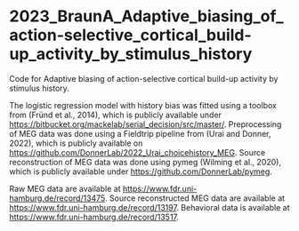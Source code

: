 # 2023_BraunA_Adaptive_biasing_of_action-selective_cortical_build-up_activity_by_stimulus_history
Code for Adaptive biasing of action-selective cortical build-up activity by stimulus history. 

The logistic regression model with history bias was fitted using a toolbox from (Fründ et al., 2014), which is publicly available under https://bitbucket.org/mackelab/serial_decision/src/master/. 
Preprocessing of MEG data was done using a Fieldtrip pipeline from (Urai and Donner, 2022), which is publicly available on https://github.com/DonnerLab/2022_Urai_choicehistory_MEG. 
Source reconstruction of MEG data was done using pymeg (Wilming et al., 2020), which is publicly available under https://github.com/DonnerLab/pymeg. 

Raw MEG data are available at https://www.fdr.uni-hamburg.de/record/13475. 
Source reconstructed MEG data are available at https://www.fdr.uni-hamburg.de/record/13197. 
Behavioral data is available at https://www.fdr.uni-hamburg.de/record/13517.

